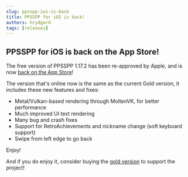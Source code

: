 ```yaml
---
slug: ppsspp-ios-is-back
title: PPSSPP for iOS is back!
authors: hrydgard
tags: [releases]
---
```


## PPSSPP for iOS is back on the App Store!

The free version of PPSSPP 1.17.2 has been re-approved by Apple, and is now [back on the App Store](https://apps.apple.com/us/app/ppsspp-psp-emulator/id6496972903!)!

The version that's online now is the same as the current Gold version, it includes these new features and fixes:

* Metal/Vulkan-based rendering through MoltenVK, for better performance
* Much improved UI text rendering
* Many bug and crash fixes
* Support for RetroAchievements and nickname change (soft keyboard support)
* Swipe from left edge to go back

Enjoy!

And if you do enjoy it, consider buying the [gold version](https://apps.apple.com/us/app/ppsspp-gold-psp-emulator/id6502287918) to support the project!
